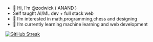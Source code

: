 - 👋 Hi, I’m @zodwick  ( ANAND )
-  Self taught AI/ML dev + full stack web
- 👀 I’m interested in math,programming,chess and designing
- 🌱 I’m currently learning machine learning and web development

[![GitHub Streak](http://github-readme-streak-stats.herokuapp.com?user=zodwick&theme=github-dark-blue&hide_border=true&background=45%2C091D42%2C150F27)](https://git.io/streak-stats)

